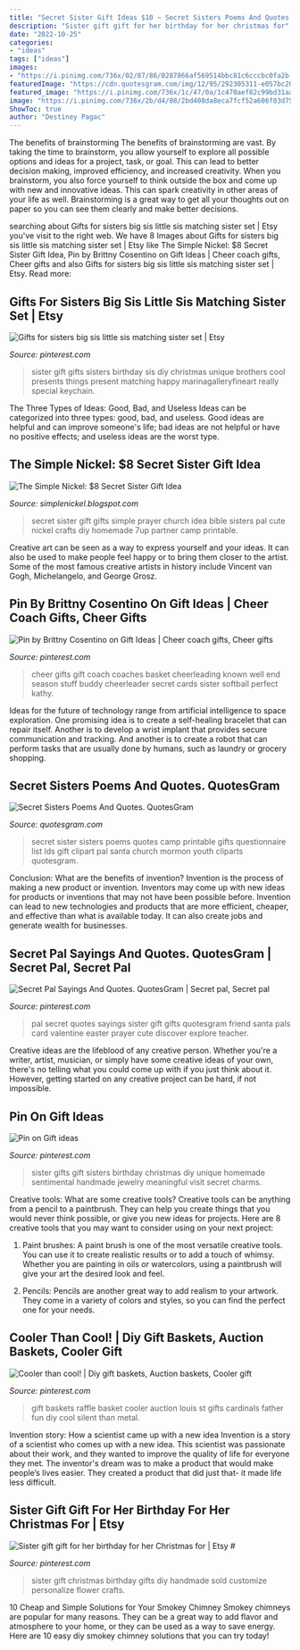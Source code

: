 ```yaml
---
title: "Secret Sister Gift Ideas $10 ~ Secret Sisters Poems And Quotes. Quotesgram"
description: "Sister gift gift for her birthday for her christmas for"
date: "2022-10-25"
categories:
- "ideas"
tags: ["ideas"]
images:
- "https://i.pinimg.com/736x/02/87/86/0287866af569514bbc81c6cccbc0fa2b--sentimental-gifts-for-sister-gifts-for-your-sister.jpg"
featuredImage: "https://cdn.quotesgram.com/img/12/95/292305311-e057bc203c65d691586f4c78140df4be.jpg"
featured_image: "https://i.pinimg.com/736x/1c/47/0a/1c470aef82c99bd31aab273b8640875b--secret-pal-gifts-secret-pal-gift-ideas.jpg"
image: "https://i.pinimg.com/736x/2b/d4/08/2bd408da8eca7fcf52a606f03d757164--big-sister-little-sister-gifts-birthday-present-ideas-for-sister.jpg"
ShowToc: true
author: "Destiney Pagac"
---
```



The benefits of brainstorming
The benefits of brainstorming are vast. By taking the time to brainstorm, you allow yourself to explore all possible options and ideas for a project, task, or goal. This can lead to better decision making, improved efficiency, and increased creativity.
When you brainstorm, you also force yourself to think outside the box and come up with new and innovative ideas. This can spark creativity in other areas of your life as well. Brainstorming is a great way to get all your thoughts out on paper so you can see them clearly and make better decisions.

	

		
searching about Gifts for sisters big sis little sis matching sister set | Etsy you've visit to the right web. We have 8 Images about Gifts for sisters big sis little sis matching sister set | Etsy like The Simple Nickel: $8 Secret Sister Gift Idea, Pin by Brittny Cosentino on Gift Ideas | Cheer coach gifts, Cheer gifts and also Gifts for sisters big sis little sis matching sister set | Etsy. Read more:
		
    
## Gifts For Sisters Big Sis Little Sis Matching Sister Set | Etsy

<img loading=lazy src="https://i.pinimg.com/736x/2b/d4/08/2bd408da8eca7fcf52a606f03d757164--big-sister-little-sister-gifts-birthday-present-ideas-for-sister.jpg" onerror="this.onerror=null;this.src='https://tse3.mm.bing.net/th?id=OIP.x3NYbamGw4-kxNocPvGETQHaJ4&amp;pid=15.1';" alt="Gifts for sisters big sis little sis matching sister set | Etsy">

_Source: pinterest.com_

>sister gift gifts sisters birthday sis diy christmas unique brothers cool presents things present matching happy marinagalleryfineart really special keychain. 

	

The Three Types of Ideas: Good, Bad, and Useless
Ideas can be categorized into three types: good, bad, and useless. Good ideas are helpful and can improve someone's life; bad ideas are not helpful or have no positive effects; and useless ideas are the worst type.

    
## The Simple Nickel: $8 Secret Sister Gift Idea

<img loading=lazy src="https://2.bp.blogspot.com/-JVHdGkW0lnQ/UbveI5xvX7I/AAAAAAAAADM/0m6TcZFv0DI/s1600/2013-3+899.JPG" onerror="this.onerror=null;this.src='https://tse3.mm.bing.net/th?id=OIP.YbLsoIgeNuESoOEYNPyjcQHaJ4&amp;pid=15.1';" alt="The Simple Nickel: $8 Secret Sister Gift Idea">

_Source: simplenickel.blogspot.com_

>secret sister gift gifts simple prayer church idea bible sisters pal cute nickel crafts diy homemade 7up partner camp printable. 

	

Creative art can be seen as a way to express yourself and your ideas. It can also be used to make people feel happy or to bring them closer to the artist. Some of the most famous creative artists in history include Vincent van Gogh, Michelangelo, and George Grosz.

    
## Pin By Brittny Cosentino On Gift Ideas | Cheer Coach Gifts, Cheer Gifts

<img loading=lazy src="https://i.pinimg.com/originals/da/7b/8f/da7b8f7c4361616acafbc118262fe236.jpg" onerror="this.onerror=null;this.src='https://tse1.mm.bing.net/th?id=OIP.FdQGlXT85ph6dUK3CxArKAHaJ6&amp;pid=15.1';" alt="Pin by Brittny Cosentino on Gift Ideas | Cheer coach gifts, Cheer gifts">

_Source: pinterest.com_

>cheer gifts gift coach coaches basket cheerleading known well end season stuff buddy cheerleader secret cards sister softball perfect kathy. 

	

Ideas for the future of technology range from artificial intelligence to space exploration. One promising idea is to create a self-healing bracelet that can repair itself. Another is to develop a wrist implant that provides secure communication and tracking. And another is to create a robot that can perform tasks that are usually done by humans, such as laundry or grocery shopping.

    
## Secret Sisters Poems And Quotes. QuotesGram

<img loading=lazy src="https://cdn.quotesgram.com/img/12/95/292305311-e057bc203c65d691586f4c78140df4be.jpg" onerror="this.onerror=null;this.src='https://tse4.mm.bing.net/th?id=OIP.PK1OBugJyXxEOfitRoTewwAAAA&amp;pid=15.1';" alt="Secret Sisters Poems And Quotes. QuotesGram">

_Source: quotesgram.com_

>secret sister sisters poems quotes camp printable gifts questionnaire list lds gift clipart pal santa church mormon youth cliparts quotesgram. 

	

Conclusion: What are the benefits of invention?
Invention is the process of making a new product or invention. Inventors may come up with new ideas for products or inventions that may not have been possible before. Invention can lead to new technologies and products that are more efficient, cheaper, and effective than what is available today. It can also create jobs and generate wealth for businesses.

    
## Secret Pal Sayings And Quotes. QuotesGram | Secret Pal, Secret Pal

<img loading=lazy src="https://i.pinimg.com/736x/1c/47/0a/1c470aef82c99bd31aab273b8640875b--secret-pal-gifts-secret-pal-gift-ideas.jpg" onerror="this.onerror=null;this.src='https://tse4.mm.bing.net/th?id=OIP.s8z4vmOOqKYCkW-aiP5aCwAAAA&amp;pid=15.1';" alt="Secret Pal Sayings And Quotes. QuotesGram | Secret pal, Secret pal">

_Source: pinterest.com_

>pal secret quotes sayings sister gift gifts quotesgram friend santa pals card valentine easter prayer cute discover explore teacher. 

	

Creative ideas are the lifeblood of any creative person. Whether you're a writer, artist, musician, or simply have some creative ideas of your own, there's no telling what you could come up with if you just think about it. However, getting started on any creative project can be hard, if not impossible.

    
## Pin On Gift Ideas

<img loading=lazy src="https://i.pinimg.com/736x/02/87/86/0287866af569514bbc81c6cccbc0fa2b--sentimental-gifts-for-sister-gifts-for-your-sister.jpg" onerror="this.onerror=null;this.src='https://tse3.mm.bing.net/th?id=OIP.SQqUrKcz0JVl7qInrs_6twHaLG&amp;pid=15.1';" alt="Pin on Gift ideas">

_Source: pinterest.com_

>sister gifts gift sisters birthday christmas diy unique homemade sentimental handmade jewelry meaningful visit secret charms. 

	

Creative tools: What are some creative tools?
Creative tools can be anything from a pencil to a paintbrush. They can help you create things that you would never think possible, or give you new ideas for projects. Here are 8 creative tools that you may want to consider using on your next project:
1. Paint brushes: A paint brush is one of the most versatile creative tools. You can use it to create realistic results or to add a touch of whimsy. Whether you are painting in oils or watercolors, using a paintbrush will give your art the desired look and feel.

2. Pencils: Pencils are another great way to add realism to your artwork. They come in a variety of colors and styles, so you can find the perfect one for your needs.

    
## Cooler Than Cool! | Diy Gift Baskets, Auction Baskets, Cooler Gift

<img loading=lazy src="https://i.pinimg.com/originals/d6/d5/c1/d6d5c178b14a68d94e0e1d65972b8aec.jpg" onerror="this.onerror=null;this.src='https://tse3.mm.bing.net/th?id=OIP.roJz062fHQ05pyBWdxmrMgAAAA&amp;pid=15.1';" alt="Cooler than cool! | Diy gift baskets, Auction baskets, Cooler gift">

_Source: pinterest.com_

>gift baskets raffle basket cooler auction louis st gifts cardinals father fun diy cool silent than metal. 

	

Invention story: How a scientist came up with a new idea
Invention is a story of a scientist who comes up with a new idea. This scientist was passionate about their work, and they wanted to improve the quality of life for everyone they met. The inventor's dream was to make a product that would make people’s lives easier. They created a product that did just that- it made life less difficult.

    
## Sister Gift Gift For Her Birthday For Her Christmas For | Etsy #

<img loading=lazy src="https://i.pinimg.com/originals/06/a7/4f/06a74f805a6203d1476ce6d69774be5a.jpg" onerror="this.onerror=null;this.src='https://tse3.mm.bing.net/th?id=OIP.xVyn8UsaTOuQiaodRtsMAQHaNK&amp;pid=15.1';" alt="Sister gift gift for her birthday for her Christmas for | Etsy #">

_Source: pinterest.com_

>sister gift christmas birthday gifts diy handmade sold customize personalize flower crafts. 

	

10 Cheap and Simple Solutions for Your Smokey Chimney
Smokey chimneys are popular for many reasons. They can be a great way to add flavor and atmosphere to your home, or they can be used as a way to save energy. Here are 10 easy diy smokey chimney solutions that you can try today!

